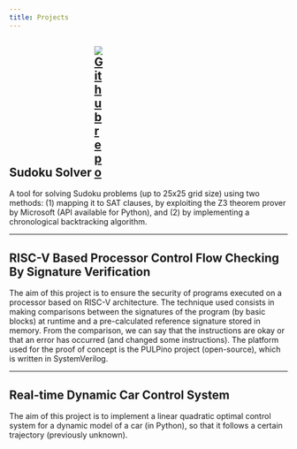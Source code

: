 ```yaml
---
title: Projects
---
```


## Sudoku Solver [<img src="https://simpleicons.org/icons/github.svg" style="max-width:3%;min-width:3%;" alt="Github repo" />](https://github.com/oulkaid/Sudoku-Solver)
A tool for solving Sudoku problems (up to 25x25 grid size) using two methods: 
(1) mapping it to SAT clauses, by exploiting the Z3 theorem prover by Microsoft (API available for Python), 
and (2) by implementing a chronological backtracking algorithm.

---
## RISC-V Based Processor Control Flow Checking By Signature Verification
The aim of this project is to ensure the security of programs executed on a processor based on RISC-V architecture. 
The technique used consists in making comparisons between the signatures of the program (by basic blocks) at runtime 
and a pre-calculated reference signature stored in memory. 
From the comparison, we can say that the instructions are okay or that an error has occurred (and changed some instructions). 
The platform used for the proof of concept is the PULPino project (open-source), which is written in SystemVerilog.

---
## Real-time Dynamic Car Control System
The aim of this project is to implement a linear quadratic optimal control system for a dynamic model of a car (in Python), 
so that it follows a certain trajectory (previously unknown).

